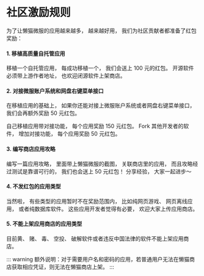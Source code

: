 # 社区激励规则
为了让懒猫微服的应用越来越多， 越来越好用， 我们为社区贡献者都准备了红包奖励：

#### 1. 移植高质量自托管应用
移植一个自托管应用， 每成功移植一个， 我们会送上 100 元的红包。
开源软件必须带上游作者地址， 也欢迎闭源软件上架商店。

#### 2. 对接微服账户系统和网盘右键菜单接口
在移植应用的基础上， 如果你还能对接上微服账户系统或者网盘右键菜单接口， 我们会再额外奖励 50 元红包。

自己移植应用带对接功能， 每个应用奖励 150 元红包。
Fork 其他开发者的软件， 增加对接功能， 每个应用奖励 50 元红包。

#### 3. 编写商店应用攻略
编写一篇应用攻略， 里面带上懒猫微服的截图， 关联商店里的应用， 而且攻略经过测试是靠谱可行的， 我们也会送上 50 元红包！ 分享经验， 大家一起进步～

#### 4. 不发红包的应用类型
当然啦， 有些类型的应用暂时不在奖励范围内， 比如纯网页游戏、 网页离线应用， 或者纯数据库软件。
这些应用开发者觉得有必要， 欢迎大家上传应用商店。

#### 5. 不能上架应用商店的应用类型
目前黄、 赌、 毒、 空投、 破解软件或者违反中国法律的软件不能上架应用商店。

::: warning
额外说明：对于需要用户名和密码的应用，若普通用户无法在懒猫商店获取相应凭证，则无法在懒猫商店上架。
:::
